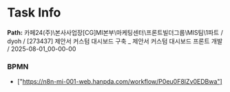 # Task Info

**Path:** 카페24(주)\본사사업장\[CG]MI본부\마케팅센터\프론트빌더그룹\MIS팀\1파트 / dyoh / [273437] 제안서 커스텀 대시보드 구축 _ 제안서 커스텀 대시보드 프론트 개발 / 2025-08-01_00-00-00

### BPMN
- ["https://n8n-mi-001-web.hanpda.com/workflow/P0eu0F8IZv0EDBwa"]

